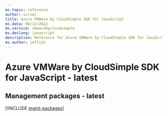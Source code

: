 ```yaml
---
ms.topic: reference
author: xirzec
title: Azure VMWare by CloudSimple SDK for JavaScript
ms.data: 08/12/2022
ms.service: vmwarebycloudsimple
ms.devlang: javascript
description: Reference for Azure VMWare by CloudSimple SDK for JavaScript
ms.author: jeffish
---
```

# Azure VMWare by CloudSimple SDK for JavaScript - latest

## Management packages - latest
[!INCLUDE [mgmt-packages](vmware-by-cloudsimple-mgmt-index.md)]